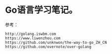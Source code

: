 # Go语言学习笔记。


参考：
```
http://golang.iswbm.com
https://www.liwenzhou.com
https://github.com/unknwon/the-way-to-go_ZH_CN
https://github.com/overnote/over-golang
```
